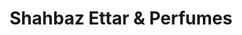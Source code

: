 ---
title: "Shahbaz Ettar & Perfumes"
url: /karachi/shahbaz-ettar-und-perfumes/
shop: Parfümerie
---